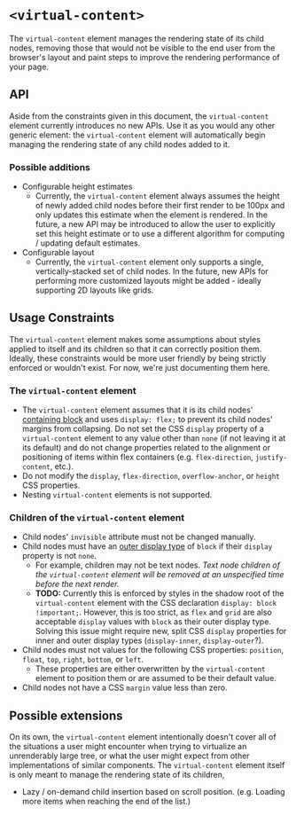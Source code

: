 # `<virtual-content>`

The `virtual-content` element manages the rendering state of its child nodes,
removing those that would not be visible to the end user from the browser's
layout and paint steps to improve the rendering performance of your page.

## API

Aside from the constraints given in this document, the `virtual-content`
element currently introduces no new APIs. Use it as you would any other generic
element: the `virtual-content` element will automatically begin managing the
rendering state of any child nodes added to it.

### Possible additions

- Configurable height estimates
  - Currently, the `virtual-content` element always assumes the height of newly
  added child nodes before their first render to be 100px and only updates this
  estimate when the element is rendered. In the future, a new API may be
  introduced to allow the user to explicitly set this height estimate or to use
  a different algorithm for computing / updating default estimates.
- Configurable layout
  - Currently, the `virtual-content` element only supports a single,
  vertically-stacked set of child nodes. In the future, new APIs for performing
  more customized layouts might be added - ideally supporting 2D layouts like
  grids.

## Usage Constraints

The `virtual-content` element makes some assumptions about styles applied to
itself and its children so that it can correctly position them. Ideally, these
constraints would be more user friendly by being strictly enforced or wouldn't
exist. For now, we're just documenting them here.

### The `virtual-content` element

- The `virtual-content` element assumes that it is its child nodes' [containing
block](https://www.w3.org/TR/CSS2/visudet.html#containing-block-details) and
uses `display: flex;` to prevent its child nodes' margins from collapsing. Do
not set the CSS `display` property of a `virtual-content` element to any value
other than `none` (if not leaving it at its default) and do not change
properties related to the alignment or positioning of items within flex
containers (e.g. `flex-direction`, `justify-content`, etc.).
- Do not modify the `display`, `flex-direction`, `overflow-anchor`, or `height`
CSS properties.
- Nesting `virtual-content` elements is not supported.

### Children of the `virtual-content` element

- Child nodes' `invisible` attribute must not be changed manually.
- Child nodes must have an [outer display
type](https://www.w3.org/TR/css-display-3/#outer-display-type) of `block` if
their `display` property is not `none`.
  - For example, children may not be text nodes. *Text node children of the
  `virtual-content` element will be removed at an unspecified time before the
  next render.*
  - **TODO:** Currently this is enforced by styles in the shadow root of the
  `virtual-content` element with the CSS declaration
  `display: block !important;`. However, this is too strict, as `flex` and
  `grid` are also acceptable `display` values with `block` as their outer
  display type. Solving this issue might require new, split CSS `display`
  properties for inner and outer display types (`display-inner`,
  `display-outer`?).
- Child nodes must not values for the following CSS properties: `position`,
`float`, `top`, `right`, `bottom`, or `left`.
  - These properties are either overwritten by the `virtual-content` element to
  position them or are assumed to be their default value.
- Child nodes not have a CSS `margin` value less than zero.

## Possible extensions

On its own, the `virtual-content` element intentionally doesn't cover all of
the situations a user might encounter when trying to virtualize an unrenderably
large tree, or what the user might expect from other implementations of similar
components. The `virtual-content` element itself is only meant to manage the
rendering state of its children,

- Lazy / on-demand child insertion based on scroll position. (e.g. Loading more
items when reaching the end of the list.)
